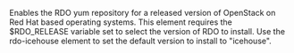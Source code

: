 Enables the RDO yum repository for a released version of OpenStack on Red Hat
based operating systems.  This element requires the $RDO_RELEASE variable
set to select the version of RDO to install.  Use the rdo-icehouse element
to set the default version to install to "icehouse".
